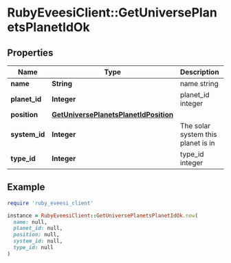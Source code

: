 # RubyEveesiClient::GetUniversePlanetsPlanetIdOk

## Properties

| Name | Type | Description | Notes |
| ---- | ---- | ----------- | ----- |
| **name** | **String** | name string |  |
| **planet_id** | **Integer** | planet_id integer |  |
| **position** | [**GetUniversePlanetsPlanetIdPosition**](GetUniversePlanetsPlanetIdPosition.md) |  |  |
| **system_id** | **Integer** | The solar system this planet is in |  |
| **type_id** | **Integer** | type_id integer |  |

## Example

```ruby
require 'ruby_eveesi_client'

instance = RubyEveesiClient::GetUniversePlanetsPlanetIdOk.new(
  name: null,
  planet_id: null,
  position: null,
  system_id: null,
  type_id: null
)
```

